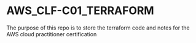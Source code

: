 # AWS_CLF-C01_TERRAFORM
The purpose of this repo is to store the terraform code and notes for the AWS cloud practitioner certification
